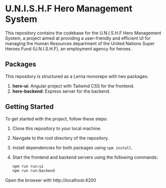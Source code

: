 # U.N.I.S.H.F Hero Management System

This repository contains the codebase for the U.N.I.S.H.F Hero Management System, a project aimed at providing a user-friendly and efficient UI for managing the Human Resources department of the United Nations Super Heroes Fund (U.N.I.S.H.F), an employment agency for heroes.

## Packages

This repository is structured as a Lerna monorepo with two packages:

1. **hero-ui**: Angular project with Tailwind CSS for the frontend.
2. **hero-backend**: Express server for the backend.

## Getting Started

To get started with the project, follow these steps:

1. Clone this repository to your local machine.
2. Navigate to the root directory of the repository.
3. Install dependencies for both packages using `npm install`.
4. Start the frontend and backend servers using the following commands:

   ```bash
   npm run run:ui
   npm run run:backend

Open the browser with http://localhost:4200